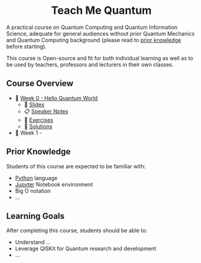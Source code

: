 <h1 align="center">Teach Me Quantum</h1>

A practical course on Quantum Computing and Quantum Information Science, adequate for general audiences without prior Quantum Mechanics and Quantum Computing background (please read to [prior knowledge](#prior-knowledge) before starting).

This course is Open-source and fit for both individual learning as well as to be used by teachers, professors and lecturers in their own classes.

## Course Overview

 * 📁 [Week 0 - Hello Quantum World]()
     * 📖 [Slides]()
     * 📋 [Speaker Notes]()
     * 📁 [Exercises]()
     * 📁 [Solutions]()
 * 📁 Week 1 - 

## Prior Knowledge
Students of this course are expected to be familiar with:
 * [Python](https://www.python.org/) language
 * [Jupyter](http://jupyter.org/) Notebook environment
 * Big O notation
 * ...

## Learning Goals
After completing this course, students should be able to:
 * Understand ...
 * Leverage QISKit for Quantum research and development
 * ...
